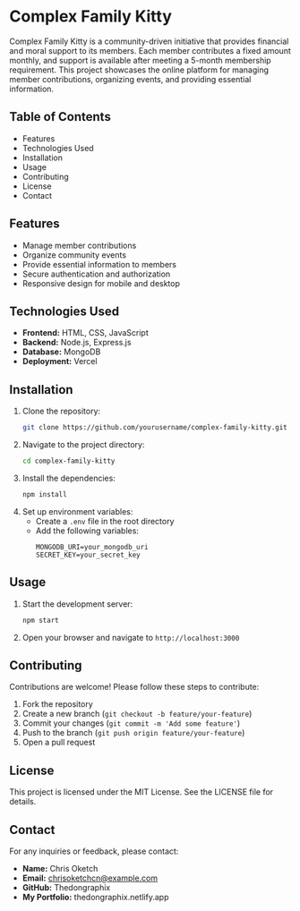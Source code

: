 # Complex Family Kitty

Complex Family Kitty is a community-driven initiative that provides financial and moral support to its members. Each member contributes a fixed amount monthly, and support is available after meeting a 5-month membership requirement. This project showcases the online platform for managing member contributions, organizing events, and providing essential information.

## Table of Contents

- Features
- Technologies Used
- Installation
- Usage
- Contributing
- License
- Contact

## Features

- Manage member contributions
- Organize community events
- Provide essential information to members
- Secure authentication and authorization
- Responsive design for mobile and desktop

## Technologies Used

- **Frontend:** HTML, CSS, JavaScript
- **Backend:** Node.js, Express.js
- **Database:** MongoDB
- **Deployment:** Vercel

## Installation

1. Clone the repository:
    ```bash
    git clone https://github.com/yourusername/complex-family-kitty.git
    ```
2. Navigate to the project directory:
    ```bash
    cd complex-family-kitty
    ```
3. Install the dependencies:
    ```bash
    npm install
    ```
4. Set up environment variables:
    - Create a `.env` file in the root directory
    - Add the following variables:
        ```env
        MONGODB_URI=your_mongodb_uri
        SECRET_KEY=your_secret_key
        ```

## Usage

1. Start the development server:
    ```bash
    npm start
    ```
2. Open your browser and navigate to `http://localhost:3000`

## Contributing

Contributions are welcome! Please follow these steps to contribute:

1. Fork the repository
2. Create a new branch (`git checkout -b feature/your-feature`)
3. Commit your changes (`git commit -m 'Add some feature'`)
4. Push to the branch (`git push origin feature/your-feature`)
5. Open a pull request

## License

This project is licensed under the MIT License. See the LICENSE file for details.

## Contact

For any inquiries or feedback, please contact:
- **Name:** Chris Oketch
- **Email:** chrisoketchcn@example.com
- **GitHub:** Thedongraphix
- **My Portfolio:** thedongraphix.netlify.app

